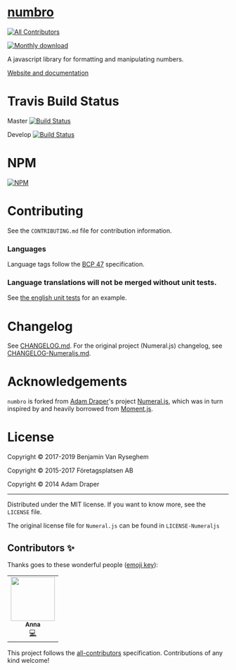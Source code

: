 # [numbro](https://numbrojs.com/)
<!-- ALL-CONTRIBUTORS-BADGE:START - Do not remove or modify this section -->
[![All Contributors](https://img.shields.io/badge/all_contributors-1-orange.svg?style=flat-square)](#contributors-)
<!-- ALL-CONTRIBUTORS-BADGE:END -->

[![Monthly download](https://img.shields.io/npm/dm/numbro.svg?style=flat-square)](https://www.npmjs.com/package/numbro)

A javascript library for formatting and manipulating numbers.

[Website and documentation](http://numbrojs.com)


# Travis Build Status

Master [![Build Status](https://travis-ci.org/BenjaminVanRyseghem/numbro.svg?branch=master)](https://travis-ci.org/BenjaminVanRyseghem/numbro)

Develop [![Build Status](https://travis-ci.org/BenjaminVanRyseghem/numbro.svg?branch=develop)](https://travis-ci.org/BenjaminVanRyseghem/numbro)

# NPM

[![NPM](https://nodei.co/npm/numbro.png?downloads=true)](https://nodei.co/npm/numbro/)

# Contributing

See the `CONTRIBUTING.md` file for contribution information.

### Languages

Language tags follow the [BCP 47](https://tools.ietf.org/html/bcp47) specification.

### Language translations will not be merged without unit tests.

See [the english unit tests](https://github.com/BenjaminVanRyseghem/numbro/blob/develop/tests/languages/en-GB-tests.js) for an example.


# Changelog

See [CHANGELOG.md](CHANGELOG.md). For the original project (Numeral.js) changelog, see [CHANGELOG-Numeraljs.md](CHANGELOG-Numeraljs.md).


# Acknowledgements

`numbro` is forked from [Adam Draper](https://github.com/adamwdraper)'s project
[Numeral.js](http://numeraljs.com/), which was in turn inspired by and heavily borrowed from
[Moment.js](http://momentjs.com).


# License

Copyright © 2017-2019 Benjamin Van Ryseghem

Copyright © 2015-2017 Företagsplatsen AB

Copyright © 2014 Adam Draper

---

Distributed under the MIT license. If you want to know more, see the `LICENSE` file.

The original license file for `Numeral.js` can be found in `LICENSE-Numeraljs`

## Contributors ✨

Thanks goes to these wonderful people ([emoji key](https://allcontributors.org/docs/en/emoji-key)):

<!-- ALL-CONTRIBUTORS-LIST:START - Do not remove or modify this section -->
<!-- prettier-ignore-start -->
<!-- markdownlint-disable -->
<table>
  <tr>
    <td align="center"><a href="https://github.com/anna"><img src="https://avatars1.githubusercontent.com/u/4328398?v=4" width="100px;" alt=""/><br /><sub><b>Anna</b></sub></a><br /><a href="https://github.com/BenjaminVanRyseghem/numbro/commits?author=anna" title="Code">💻</a></td>
  </tr>
</table>

<!-- markdownlint-enable -->
<!-- prettier-ignore-end -->
<!-- ALL-CONTRIBUTORS-LIST:END -->

This project follows the [all-contributors](https://github.com/all-contributors/all-contributors) specification. Contributions of any kind welcome!